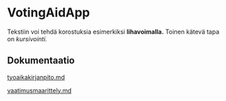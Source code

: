# VotingAidApp

Tekstiin voi tehdä korostuksia esimerkiksi **lihavoimalla.** 
Toinen kätevä tapa on *kursivointi.*

## Dokumentaatio

[tyoaikakirjanpito.md](https://github.com/mlkulmala/ot-harjoitustyo/blob/master/laskarit/viikko2/tyoaikakirjanpito.md)

[vaatimusmaarittely.md](https://github.com/mlkulmala/ot-harjoitustyo/blob/master/dokumentaatio/vaatimusmaarittely.md)

